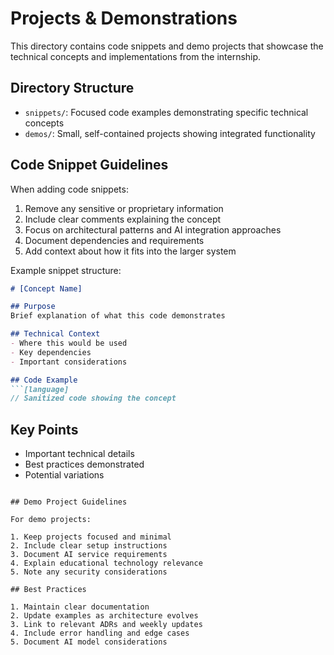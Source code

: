 # Projects & Demonstrations

This directory contains code snippets and demo projects that showcase the technical concepts and implementations from the internship.

## Directory Structure

- `snippets/`: Focused code examples demonstrating specific technical concepts
- `demos/`: Small, self-contained projects showing integrated functionality

## Code Snippet Guidelines

When adding code snippets:

1. Remove any sensitive or proprietary information
2. Include clear comments explaining the concept
3. Focus on architectural patterns and AI integration approaches
4. Document dependencies and requirements
5. Add context about how it fits into the larger system

Example snippet structure:
```markdown
# [Concept Name]

## Purpose
Brief explanation of what this code demonstrates

## Technical Context
- Where this would be used
- Key dependencies
- Important considerations

## Code Example
```[language]
// Sanitized code showing the concept
```

## Key Points
- Important technical details
- Best practices demonstrated
- Potential variations
```

## Demo Project Guidelines

For demo projects:

1. Keep projects focused and minimal
2. Include clear setup instructions
3. Document AI service requirements
4. Explain educational technology relevance
5. Note any security considerations

## Best Practices

1. Maintain clear documentation
2. Update examples as architecture evolves
3. Link to relevant ADRs and weekly updates
4. Include error handling and edge cases
5. Document AI model considerations 